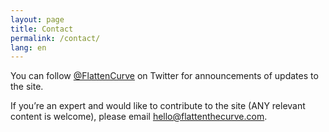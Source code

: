 ```yaml
---
layout: page
title: Contact
permalink: /contact/
lang: en
---
```


You can follow <a href="https://www.twitter.com/flattencurve">@FlattenCurve</a> on Twitter for announcements of updates to the site.

If you’re an expert and would like to contribute to the site (ANY relevant content is welcome), please email <a href="mailto:hello@flattenthecurve.com">hello@flattenthecurve.com</a>.
